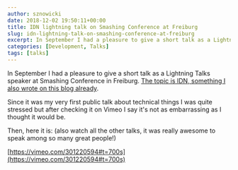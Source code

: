```yaml
---
author: sznowicki
date: 2018-12-02 19:50:11+00:00
title: IDN lightning talk on Smashing Conference at Freiburg
slug: idn-lightning-talk-on-smashing-conference-at-freiburg
excerpt: In September I had a pleasure to give a short talk as a Lightning Talks speaker at Smashing Conference in Freiburg. Watch it! Now!
categories: [Development, Talks]
tags: [talks]
---
```


In September I had a pleasure to give a short talk as a Lightning Talks speaker at Smashing Conference in Freiburg. [The topic is IDN, something I also wrote on this blog already](https://nowicki.io/why-you-dont-want-e-mail-in-internationalised-domain/).

Since it was my very first public talk about technical things I was quite stressed but after checking it on Vimeo I say it's not as embarrassing as I thought it would be.

Then, here it is: (also watch all the other talks, it was really awesome to speak among so many great people!)

[https://vimeo.com/301220594#t=700s](https://vimeo.com/301220594#t=700s)
